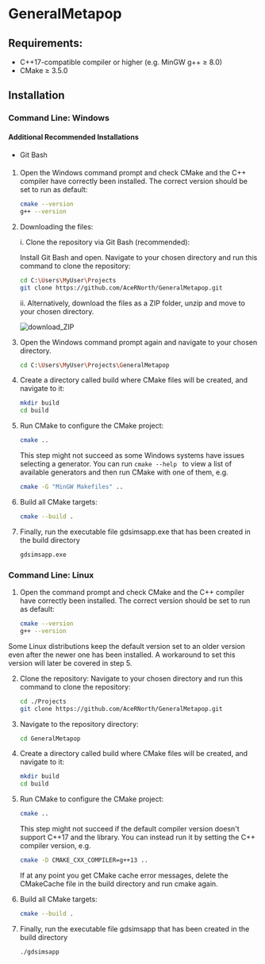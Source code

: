 # GeneralMetapop


## Requirements:
- C++17-compatible compiler or higher (e.g. MinGW g++ $\geq$ 8.0)
- CMake $\geq$ 3.5.0

## Installation

### Command Line: Windows
#### Additional Recommended Installations
- Git Bash

#### 
1. Open the Windows command prompt and check CMake and the C++ compiler have correctly been installed. The correct version should be set to run as default:
   
   ```bash
   cmake --version
   g++ --version
   ```
   
2. Downloading the files:
   
   i. Clone the repository via Git Bash (recommended):
   
      Install Git Bash and open. Navigate to your chosen directory and run this command to clone the repository:
     ```bash
     cd C:\Users\MyUser\Projects
     git clone https://github.com/AceRNorth/GeneralMetapop.git
     ```
   ii. Alternatively, download the files as a ZIP folder, unzip and move to your chosen directory.
   
   ![download_ZIP](https://github.com/AceRNorth/GeneralMetapop/assets/129318133/f17b09cc-eeb0-4735-ba0c-613a07cb714b)


3. Open the Windows command prompt again and navigate to your chosen directory.

   ```bash
   cd C:\Users\MyUser\Projects\GeneralMetapop
   ```

4. Create a directory called build where CMake files will be created, and navigate to it:

   ```bash
   mkdir build
   cd build
   ```

5. Run CMake to configure the CMake project:

   ```bash
   cmake ..
   ```

   This step might not succeed as some Windows systems have issues selecting a generator.
   You can run  ```cmake --help ``` to view a list of available generators and then run CMake with one of them,
   e.g.
   ```bash
   cmake -G "MinGW Makefiles" ..
   ```

6. Build all CMake targets:
   
   ```bash
   cmake --build .
   ```

7. Finally, run the executable file gdsimsapp.exe that has been created in the build directory
   ```bash
   gdsimsapp.exe
   ```

### Command Line: Linux

1. Open the command prompt and check CMake and the C++ compiler have correctly been installed. The correct version should be set to run as default:
   
   ```bash
   cmake --version
   g++ --version
   ```
  Some Linux distributions keep the default version set to an older version even after the newer one has been installed. A workaround to set this version will later be covered in step 5.
   
2. Clone the repository:
   Navigate to your chosen directory and run this command to clone the repository:
   
     ```bash
     cd ./Projects
     git clone https://github.com/AceRNorth/GeneralMetapop.git
     ```
     
3. Navigate to the repository directory:

   ```bash
   cd GeneralMetapop
   ```

5. Create a directory called build where CMake files will be created, and navigate to it:

   ```bash
   mkdir build
   cd build
   ```

6. Run CMake to configure the CMake project:

   ```bash
   cmake ..
   ```

   This step might not succeed if the default compiler version doesn't support C++17 and the <filesystem> library. 
   You can instead run it by setting the C++ compiler version,
   e.g.
   ```bash
   cmake -D CMAKE_CXX_COMPILER=g++13 ..
   ```

   If at any point you get CMake cache error messages, delete the CMakeCache file in the build directory and run cmake again.

7. Build all CMake targets:
   
   ```bash
   cmake --build .
   ```

8. Finally, run the executable file gdsimsapp that has been created in the build directory
   ```bash
   ./gdsimsapp
   ```

